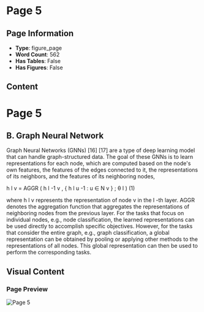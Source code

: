 # Page 5

## Page Information

- **Type**: figure_page
- **Word Count**: 562
- **Has Tables**: False
- **Has Figures**: False

## Content

# Page 5

## B. Graph Neural Network

Graph Neural Networks (GNNs) [16] [17] are a type of deep learning model that can handle graph-structured data. The goal of these GNNs is to learn representations for each node, which are computed based on the node's own features, the features of the edges connected to it, the representations of its neighbors, and the features of its neighboring nodes,

h l v = AGGR ( h l -1 v , { h l u -1 : u ∈ N v } ; θ l ) (1)

where h l v represents the representation of node v in the l -th layer. AGGR denotes the aggregation function that aggregates the representations of neighboring nodes from the previous layer. For the tasks that focus on individual nodes, e.g., node classification, the learned representations can be used directly to accomplish specific objectives. However, for the tasks that consider the entire graph, e.g., graph classification, a global representation can be obtained by pooling or applying other methods to the representations of all nodes. This global representation can then be used to perform the corresponding tasks.

## Visual Content

### Page Preview

![Page 5](/projects/llms/images/A_Survey_of_Large_Language_Models_on_Generative_Graph_Analytics_Query_Learning_and_Applications_page_5.png)
